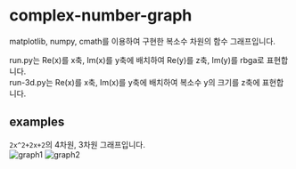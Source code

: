 # complex-number-graph
matplotlib, numpy, cmath를 이용하여 구현한 복소수 차원의 함수 그래프입니다.<br>

run.py는 Re(x)를 x축, Im(x)를 y축에 배치하여 Re(y)를 z축, Im(y)를 rbga로 표현합니다.<br>
run-3d.py는 Re(x)를 x축, Im(x)를 y축에 배치하여 복소수 y의 크기를 z축에 표현합니다.<br>

## examples
`2x^2+2x+2`의 4차원, 3차원 그래프입니다.<br>
![graph1](https://media.discordapp.net/attachments/722767877178130474/832884490971119616/1.PNG)
![graph2](https://media.discordapp.net/attachments/722767877178130474/832884488635416596/95d0d8d123f8d921.PNG)
